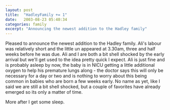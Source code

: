 ```yaml
---
layout: post
title:  "HadleyFamily += 1"
date:   2003-08-23 05:40:34
categories: family
excerpt: "Announcing the newest addition to the Hadley family"
---
```

Pleased to announce the newest addition to the Hadley family. Ali's labour was relatively short and the little un appeared at 3.30am, three and half weeks before he was due. Ali and I are both a bit shell shocked by the early arrival but we'll get used to the idea pretty quick I expect. Ali is just fine and is probably asleep by now, the baby is in NICU getting a little additional oxygen to help his premature lungs along - the doctor says this will only be necessary for a day or two and is nothing to worry about this being common in babies who are born a few weeks early. No name as yet, like I said we are still a bit shell shocked, but a couple of favorites have already emerged so its only a matter of time.

More after I get some sleep.

